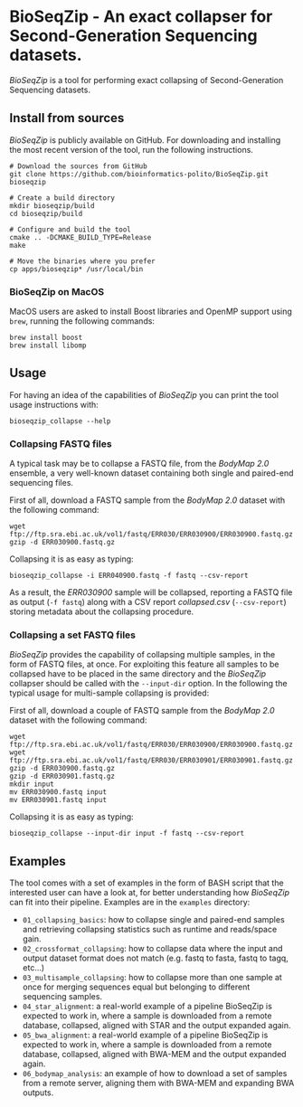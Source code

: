 BioSeqZip - An exact collapser for Second-Generation Sequencing datasets.
=========================================================================

*BioSeqZip* is a tool for performing exact collapsing of Second-Generation 
Sequencing datasets.

## Install from sources
*BioSeqZip* is publicly available on GitHub. For downloading and installing
the most recent version of the tool, run the following instructions.
```
# Download the sources from GitHub
git clone https://github.com/bioinformatics-polito/BioSeqZip.git bioseqzip

# Create a build directory
mkdir bioseqzip/build
cd bioseqzip/build

# Configure and build the tool
cmake .. -DCMAKE_BUILD_TYPE=Release
make

# Move the binaries where you prefer
cp apps/bioseqzip* /usr/local/bin
```

### BioSeqZip on MacOS
MacOS users are asked to install Boost libraries and OpenMP support using `brew`, running the following commands:
```
brew install boost
brew install libomp
```

## Usage
For having an idea of the capabilities of *BioSeqZip* you can print the
tool usage instructions with:
```
bioseqzip_collapse --help
```

### Collapsing FASTQ files
A typical task may be to collapse a FASTQ file, from the *BodyMap 2.0* ensemble, a 
very well-known dataset containing both single and paired-end sequencing files.

First of all, download a FASTQ sample from the *BodyMap 2.0* dataset with the 
following command:
```
wget ftp://ftp.sra.ebi.ac.uk/vol1/fastq/ERR030/ERR030900/ERR030900.fastq.gz
gzip -d ERR030900.fastq.gz
```

Collapsing it is as easy as typing:
```
bioseqzip_collapse -i ERR040900.fastq -f fastq --csv-report
```

As a result, the *ERR030900* sample will be collapsed, reporting a FASTQ file
as output (`-f fastq`) along with a CSV report *collapsed.csv* (`--csv-report`) 
storing metadata about the collapsing procedure.

### Collapsing a set FASTQ files
*BioSeqZip* provides the capability of collapsing multiple samples, in the form of FASTQ 
files, at once. For exploiting this feature all samples to be collapsed have to be placed
in the same directory and the *BioSeqZip* collapser should be called with the `--input-dir`
option. In the following the typical usage for multi-sample collapsing is provided:

First of all, download a couple of FASTQ sample from the *BodyMap 2.0* dataset with the 
following command:
```
wget ftp://ftp.sra.ebi.ac.uk/vol1/fastq/ERR030/ERR030900/ERR030900.fastq.gz
wget ftp://ftp.sra.ebi.ac.uk/vol1/fastq/ERR030/ERR030901/ERR030901.fastq.gz
gzip -d ERR030900.fastq.gz
gzip -d ERR030901.fastq.gz
mkdir input
mv ERR030900.fastq input
mv ERR030901.fastq input
```

Collapsing it is as easy as typing:
```
bioseqzip_collapse --input-dir input -f fastq --csv-report
```

## Examples
The tool comes with a set of examples in the form of BASH script that the interested user can
have a look at, for better understanding how *BioSeqZip* can fit into their pipeline. Examples are in the 
`examples` directory:
- `01_collapsing_basics`: how to collapse single and paired-end samples and retrieving collapsing statistics such as runtime and reads/space gain.
- `02_crossformat_collapsing`: how to collapse data where the input and output dataset format does not match (e.g. fastq to fasta, fastq to tagq, etc...)
- `03_multisample_collapsing`: how to collapse more than one sample at once for merging sequences equal but belonging to different sequencing samples.
- `04_star_alignment`: a real-world example of a pipeline BioSeqZip is expected to work in, where a sample is downloaded from a remote database, collapsed, aligned with STAR and the output expanded again.
- `05_bwa_alignment`: a real-world example of a pipeline BioSeqZip is expected to work in, where a sample is downloaded from a remote database, collapsed, aligned with BWA-MEM and the output expanded again.
- `06_bodymap_analysis`: an example of how to download a set of samples from a remote server, aligning them with BWA-MEM and expanding BWA outputs.
